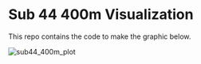 # Sub 44 400m Visualization

This repo contains the code to make the graphic below.

![sub44_400m_plot](https://github.com/user-attachments/assets/2c505342-92e9-4843-9e0d-da85395e30c4)
